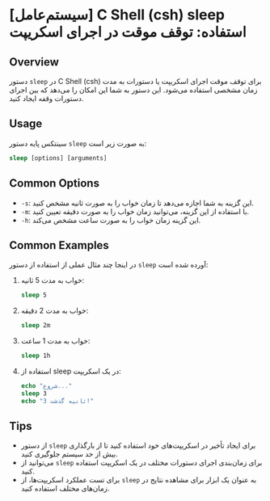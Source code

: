 # [سیستم‌عامل] C Shell (csh) sleep استفاده: توقف موقت در اجرای اسکریپت

## Overview
دستور `sleep` در C Shell (csh) برای توقف موقت اجرای اسکریپت یا دستورات به مدت زمان مشخصی استفاده می‌شود. این دستور به شما این امکان را می‌دهد که بین اجرای دستورات وقفه ایجاد کنید.

## Usage
سینتکس پایه دستور `sleep` به صورت زیر است:

```csh
sleep [options] [arguments]
```

## Common Options
- `-s`: این گزینه به شما اجازه می‌دهد تا زمان خواب را به صورت ثانیه مشخص کنید.
- `-m`: با استفاده از این گزینه، می‌توانید زمان خواب را به صورت دقیقه تعیین کنید.
- `-h`: این گزینه زمان خواب را به صورت ساعت مشخص می‌کند.

## Common Examples
در اینجا چند مثال عملی از استفاده از دستور `sleep` آورده شده است:

1. خواب به مدت 5 ثانیه:
   ```csh
   sleep 5
   ```

2. خواب به مدت 2 دقیقه:
   ```csh
   sleep 2m
   ```

3. خواب به مدت 1 ساعت:
   ```csh
   sleep 1h
   ```

4. استفاده از sleep در یک اسکریپت:
   ```csh
   echo "شروع..."
   sleep 3
   echo "3 ثانیه گذشت!"
   ```

## Tips
- از دستور `sleep` برای ایجاد تأخیر در اسکریپت‌های خود استفاده کنید تا از بارگذاری بیش از حد سیستم جلوگیری کنید.
- می‌توانید از `sleep` برای زمان‌بندی اجرای دستورات مختلف در یک اسکریپت استفاده کنید.
- برای تست عملکرد اسکریپت‌ها، از `sleep` به عنوان یک ابزار برای مشاهده نتایج در زمان‌های مختلف استفاده کنید.